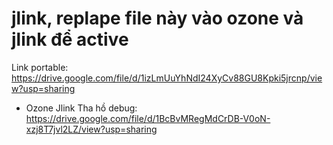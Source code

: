 # jlink, replape file này vào ozone và jlink để active 
Link portable: https://drive.google.com/file/d/1izLmUuYhNdI24XyCv88GU8Kpki5jrcnp/view?usp=sharing
- Ozone Jlink Tha hồ debug: https://drive.google.com/file/d/1BcBvMRegMdCrDB-V0oN-xzj8T7jvl2LZ/view?usp=sharing

